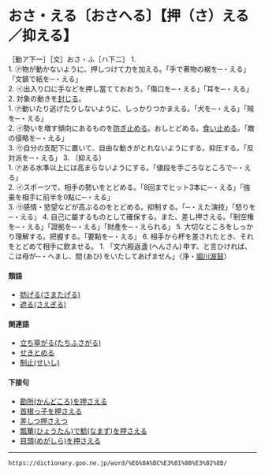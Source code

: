 # おさ・える〔おさへる〕【押（さ）える／抑える】
［動ア下一］［文］おさ・ふ［ハ下二］
1.      
    1.  ㋐物が動かないように、押しつけて力を加える。「手で著物の裾を─・える」「文鎮で紙を─・える」        
    2.  ㋑出入り口に手などを押し當てておおう。「傷口を─・える」「耳を─・える」
2.   対象の動きを[封じる](ふうずる（封ずる）)。    
    1.  ㋐動いたり逃げたりしないように、しっかりつかまえる。「犬を─・える」「賊を─・える」        
    2.  ㋑勢いを増す傾向にあるものを[防ぎ](ふせぎ（防ぎ）)[止める](とどめる（止める／留める／停める）)。おしとどめる。[食い止める](くいとめる（食い止める）)。「敵の侵略を─・える」        
    3.  ㋒自分の支配下に置いて、自由な動きがとれないようにする。抑圧する。「反対派を─・える」
3.  （抑える）    
    1.  ㋐ある水準以上には高まらないようにする。「値段を手ごろなところで─・える」        
    2.  ㋑スポーツで、相手の勢いをとどめる。「8回までヒット3本に─・える」「強豪を相手に前半を0點に─・える」        
    3.  ㋒感情・慾望などが高ぶるのをとどめる。抑制する。「─・えた演技」「怒りを─・える」
4. 自己に屬するものとして確保する。また、差し押さえる。「制空権を─・える」「證拠を─・える」「財產を─・えられる」
5. 大切なところをしっかり理解する。把握する。「要點を─・える」
6. 相手から杯を差されたとき、それをとどめて相手に飲ませる。
    1.  「文六殿返盞 (へんさん) 申す、と言ひければ、こは母が─・へまし、間 (あひ) をいたしてあげません」〈浄・[堀川波鼓](https://dictionary.goo.ne.jp/word/%E5%A0%80%E5%B7%9D%E6%B3%A2%E9%BC%93/#jn-205413)〉

#### 類語
-   [妨げる(さまたげる)](https://dictionary.goo.ne.jp/word/%E5%A6%A8%E3%81%92%E3%82%8B/#jn-89235)
-   [遮る(さえぎる)](https://dictionary.goo.ne.jp/word/%E9%81%AE%E3%82%8B_%28%E3%81%95%E3%81%88%E3%81%8E%E3%82%8B%29/#jn-86109)

#### 関連語

-   [立ち塞がる(たちふさがる)](https://dictionary.goo.ne.jp/word/%E7%AB%8B%E5%A1%9E%E3%81%8C%E3%82%8B/#jn-137117)
-   [せきとめる](https://dictionary.goo.ne.jp/word/%E5%A1%9E%E3%81%8D%E6%AD%A2%E3%82%81%E3%82%8B/#jn-123692)
-   [制止(せいし)](https://dictionary.goo.ne.jp/word/%E5%88%B6%E6%AD%A2/#jn-121630)

#### 下接句

-   [勘所(かんどころ)を押さえる](https://dictionary.goo.ne.jp/word/%E5%8B%98%E6%89%80%E3%82%92%E6%8A%BC%E3%81%95%E3%81%88%E3%82%8B/#jn-49262)
-   [首根っ子を押さえる](https://dictionary.goo.ne.jp/word/%E9%A6%96%E6%A0%B9%E3%81%A3%E5%AD%90%E3%82%92%E6%8A%BC%E3%81%95%E3%81%88%E3%82%8B/#jn-62729)
-   [差しつ押さえつ](https://dictionary.goo.ne.jp/word/%E5%B7%AE%E3%81%97%E3%81%A4%E6%8A%BC%E3%81%95%E3%81%88%E3%81%A4/#jn-88019)
-   [瓢簞(ひょうたん)で鯰(なまず)を押さえる](https://dictionary.goo.ne.jp/word/%E7%93%A2%E7%AE%AA%E3%81%A7%E9%AF%B0%E3%82%92%E6%8A%BC%E3%81%95%E3%81%88%E3%82%8B/#jn-187970)
-   [目頭(めがしら)を押さえる](https://dictionary.goo.ne.jp/word/%E7%9B%AE%E9%A0%AD%E3%82%92%E6%8A%BC%E3%81%95%E3%81%88%E3%82%8B/#jn-217102)

---
`https://dictionary.goo.ne.jp/word/%E6%8A%BC%E3%81%88%E3%82%8B/`
